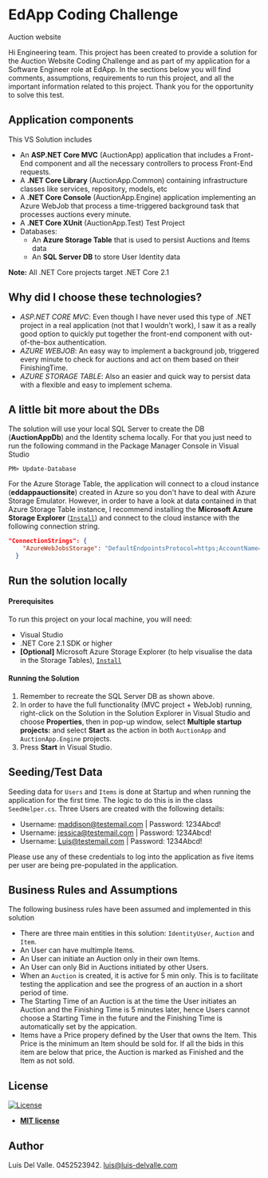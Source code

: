 # EdApp Coding Challenge

Auction website

Hi Engineering team. This project has been created to provide a solution for the Auction Website Coding Challenge and as part of my application for a Software Engineer role at EdApp. In the sections below you will find comments, assumptions, requirements to run this project, and all the important information related to this project. Thank you for the opportunity to solve this test.

## Application components

This VS Solution includes
* An **ASP.NET Core MVC** (AuctionApp) application that includes a Front-End component and all the necessary controllers to process Front-End requests.
* A **.NET Core Library** (AuctionApp.Common) containing infrastructure classes like services, repository, models, etc
* A **.NET Core Console** (AuctionApp.Engine) application implementing an Azure WebJob that process a time-triggered background task that processes auctions every minute.
* A **.NET Core XUnit** (AuctionApp.Test) Test Project
* Databases: 
   - An **Azure Storage Table** that is used to persist Auctions and Items data
   - An **SQL Server DB** to store User Identity data  
   
**Note:** All .NET Core projects target .NET Core 2.1

## Why did I choose these technologies?

* *ASP.NET CORE MVC*: Even though I have never used this type of .NET project in a real application (not that I wouldn't work), I saw it as a really good option to quickly put together the front-end component with out-of-the-box authentication.
* *AZURE WEBJOB*: An easy way to implement a background job, triggered every minute to check for auctions and act on them based on their FinishingTime.
* *AZURE STORAGE TABLE*: Also an easier and quick way to persist data with a flexible and easy to implement schema.

## A little bit more about the DBs

The solution will use your local SQL Server to create the DB (**AuctionAppDb**) and the Identity schema locally. For that you just need to run the following command in the Package Manager Console in Visual Studio

```shell
PM> Update-Database
```
For the Azure Storage Table, the application will connect to a cloud instance (**eddappauctionsite**) created in Azure so you don't have to deal with Azure Storage Emulator. However, in order to have a look at data contained in that Azure Storage Table instance, I recommend installing the **Microsoft Azure Storage Explorer** (<a href="https://azure.microsoft.com/en-us/features/storage-explorer/" target="_blank">`Install`</a>) and connect to the cloud instance with the following connection string.

```json
"ConnectionStrings": {
    "AzureWebJobsStorage": "DefaultEndpointsProtocol=https;AccountName=eddappauctionsite;AccountKey=hRwYFEBoOlI8OaFH4EJoBK3bhs9esT2fuGlxz2N4daNjIUEBDW3tifziyYO1BSg5mjXelA6lLJh8VrJOkXhgOg==;EndpointSuffix=core.windows.net"
  }
```

## Run the solution locally

#### Prerequisites

To run this project on your local machine, you will need:

* Visual Studio
* .NET Core 2.1 SDK or higher
* **[Optional]** Microsoft Azure Storage Explorer (to help visualise the data in the Storage Tables), <a href="https://azure.microsoft.com/en-us/features/storage-explorer/" target="_blank">`Install`</a>

#### Running the Solution

1. Remember to recreate the SQL Server DB as shown above.
2. In order to have the full functionality (MVC project + WebJob) running, right-click on the Solution in the Solution Explorer in Visual Studio and choose **Properties**, then in pop-up window, select **Multiple startup projects:** and select **Start** as the action in both `AuctionApp` and `AuctionApp.Engine` projects.
3. Press **Start** in Visual Studio.

## Seeding/Test Data

Seeding data for `Users` and `Items` is done at Startup and when running the application for the first time. The logic to do this is in the class `SeedHelper.cs`. Three Users are created with the following details:

* Username: maddison@testemail.com | Password: 1234Abcd!
* Username: jessica@testemail.com | Password: 1234Abcd!
* Username: Luis@testemail.com | Password: 1234Abcd!

Please use any of these credentials to log into the application as five items per user are being pre-populated in the application.

## Business Rules and Assumptions

The  following business rules have been assumed and implemented in this solution

* There are three main entities in this solution: `IdentityUser`, `Auction` and `Item`.
* An User can have multimple Items.
* An User can initiate an Auction only in their own Items.
* An User can only Bid in Auctions initiated by other Users.
* When an `Auction` is created, it is active for 5 min only. This is to facilitate testing the application and see the progress of an auction in a short period of time.
* The Starting Time of an Auction is at the time the User initiates an Auction and the Finishing Time is 5 minutes later, hence Users cannot choose a Starting Time in the future  and the Finishing Time is automatically set by the appication.
* Items have a Price propery defined by the User that owns the Item. This Price is the minimum an Item should be sold for. If all the bids in this item are below that price, the Auction is marked as Finished and the Item as not sold.

## License

[![License](http://img.shields.io/:license-mit-blue.svg?style=flat-square)](http://badges.mit-license.org)

- **[MIT license](http://opensource.org/licenses/mit-license.php)**

## Author

Luis Del Valle. 0452523942. luis@luis-delvalle.com
